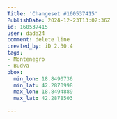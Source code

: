 ```yaml
---
Title: 'Changeset #160537415'
PublishDate: 2024-12-23T13:02:36Z
id: 160537415
user: dada24
comment: delete line
created_by: iD 2.30.4
tags:
- Montenegro
- Budva
bbox:
  min_lon: 18.8490736
  min_lat: 42.2870998
  max_lon: 18.8494889
  max_lat: 42.2878503

---
```

